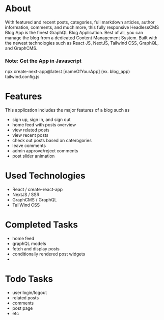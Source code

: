 # About

With featured and recent posts, categories, full markdown articles, author information, comments, and much more, this fully responsive HeadlessCMS Blog App is the finest GraphQL Blog Application. Best of all, you can manage the blog from a dedicated Content Management System. Built with the newest technologies such as React JS, NextJS, Tailwind CSS, GraphQL, and GraphCMS.

### Note: Get the App in Javascript

npx create-next-app@latest [nameOfYourApp] (ex. blog_app) tailwind.config.js

# Features

This application includes the major features of a blog such as

- sign up, sign in, and sign out
- home feed with posts overview
- view related posts
- view recent posts
- check out posts based on caterogories
- leave comments
- admin approve/reject comments
- post slider animation

# Used Technologies

- React / create-react-app
- NextJS / SSR
- GraphCMS / GraphQL
- TailWind CSS

# Completed Tasks

- home feed
- graphQL models
- fetch and display posts
- conditionally rendered post widgets
-

# Todo Tasks

- user login/logout
- related posts
- comments
- post page
- etc
